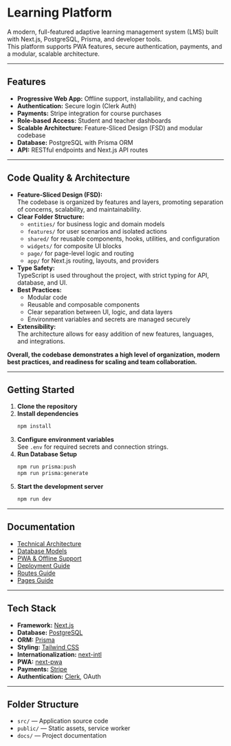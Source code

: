 # Learning Platform

A modern, full-featured adaptive learning management system (LMS) built with Next.js, PostgreSQL, Prisma, and developer tools.  
This platform supports PWA features, secure authentication, payments, and a modular, scalable architecture.

---

## Features

- **Progressive Web App:** Offline support, installability, and caching
- **Authentication:** Secure login (Clerk Auth)
- **Payments:** Stripe integration for course purchases
- **Role-based Access:** Student and teacher dashboards
- **Scalable Architecture:** Feature-Sliced Design (FSD) and modular codebase
- **Database:** PostgreSQL with Prisma ORM
- **API:** RESTful endpoints and Next.js API routes

---

## Code Quality & Architecture

- **Feature-Sliced Design (FSD):**  
  The codebase is organized by features and layers, promoting separation of concerns, scalability, and maintainability.
- **Clear Folder Structure:**  
  - `entities/` for business logic and domain models  
  - `features/` for user scenarios and isolated actions  
  - `shared/` for reusable components, hooks, utilities, and configuration  
  - `widgets/` for composite UI blocks  
  - `page/` for page-level logic and routing  
  - `app/` for Next.js routing, layouts, and providers
- **Type Safety:**  
  TypeScript is used throughout the project, with strict typing for API, database, and UI.
- **Best Practices:**  
  - Modular code  
  - Reusable and composable components  
  - Clear separation between UI, logic, and data layers  
  - Environment variables and secrets are managed securely
- **Extensibility:**  
  The architecture allows for easy addition of new features, languages, and integrations.

**Overall, the codebase demonstrates a high level of organization, modern best practices, and readiness for scaling and team collaboration.**

---

## Getting Started

1. **Clone the repository**
2. **Install dependencies**
   ```bash
   npm install
   ```
3. **Configure environment variables**  
   See `.env` for required secrets and connection strings.
4. **Run Database Setup**
   ```bash
   npm run prisma:push
   npm run prisma:generate
   ```
5. **Start the development server**
   ```bash
   npm run dev
   ```

---

## Documentation

- [Technical Architecture](./docs/architecture.md)
- [Database Models](./docs/db.md)
- [PWA & Offline Support](./docs/pwa.md)
- [Deployment Guide](./docs/deployment.md)
- [Routes Guide](./docs/routes.md)
- [Pages Guide](./docs/pages.md)

---

## Tech Stack

- **Framework:** [Next.js](https://nextjs.org/)
- **Database:** [PostgreSQL](https://www.postgresql.org/)
- **ORM:** [Prisma](https://www.prisma.io/)
- **Styling:** [Tailwind CSS](https://tailwindcss.com/)
- **Internationalization:** [next-intl](https://next-intl-docs.vercel.app/)
- **PWA:** [next-pwa](https://github.com/shadowwalker/next-pwa)
- **Payments:** [Stripe](https://stripe.com/)
- **Authentication:** [Clerk](https://clerk.com/), OAuth

---

## Folder Structure

- `src/` — Application source code
- `public/` — Static assets, service worker
- `docs/` — Project documentation


